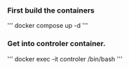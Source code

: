 ### First build the containers
'''
docker compose up -d
'''

### Get into controler container.
'''
docker exec -it controler /bin/bash
'''